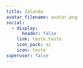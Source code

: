 ```yaml
---
title: Iolanda
avatar_filename: avatar.png
social:
  - display:
      header: false
    link: teste.teste
    icon_pack: ai
    icon: teste
superuser: false
---
```

